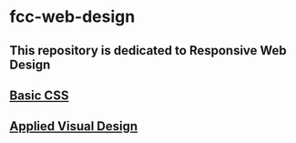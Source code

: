 # fcc-web-design
## This repository is dedicated to Responsive Web Design


## [Basic CSS](Basic_Css.md)
## [Applied Visual Design](Applied_visual-design.md)